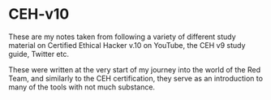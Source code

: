 # CEH-v10
These are my notes taken from following a variety of different study material on Certified Ethical Hacker v.10 on YouTube, the CEH v9 study guide, Twitter etc.

These were written at the very start of my journey into the world of the Red Team, and similarly to the CEH certification, they serve as an introduction to many of the tools with not much substance. 
